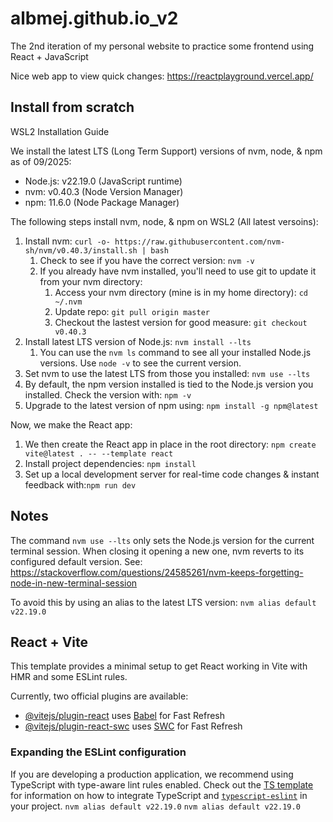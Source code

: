# albmej.github.io_v2

The 2nd iteration of my personal website to practice some frontend using React + JavaScript

Nice web app to view quick changes: https://reactplayground.vercel.app/

## Install from scratch

WSL2 Installation Guide

We install the latest LTS (Long Term Support) versions of nvm, node, & npm as of 09/2025:
- Node.js: v22.19.0 (JavaScript runtime)
- nvm: v0.40.3 (Node Version Manager)
- npm: 11.6.0 (Node Package Manager)

The following steps install nvm, node, & npm on WSL2 (All latest versoins):
1. Install nvm: `curl -o- https://raw.githubusercontent.com/nvm-sh/nvm/v0.40.3/install.sh | bash`
   1. Check to see if you have the correct version: `nvm -v`
   2. If you already have nvm installed, you'll need to use git to update it from your nvm directory:
      1. Access your nvm directory (mine is in my home directory): `cd ~/.nvm`
      2. Update repo: `git pull origin master`
      3. Checkout the lastest version for good measure: `git checkout v0.40.3` 
2. Install latest LTS version of Node.js: `nvm install --lts`
   1. You can use the `nvm ls` command to see all your installed Node.js versions. Use `node -v` to see the current version.
3. Set nvm to use the latest LTS from those you installed: `nvm use --lts`
4. By default, the npm version installed is tied to the Node.js version you installed. Check the version with: `npm -v`
5. Upgrade to the latest version of npm using: `npm install -g npm@latest`

Now, we make the React app:
1. We then create the React app in place in the root directory: `npm create vite@latest . -- --template react`
2. Install project dependencies: `npm install`
3. Set up a local development server for real-time code changes & instant feedback with:`npm run dev`

## Notes
The command `nvm use --lts` only sets the Node.js version for the current terminal session. When closing it opening a new one, nvm reverts to its configured default version. See: https://stackoverflow.com/questions/24585261/nvm-keeps-forgetting-node-in-new-terminal-session

To avoid this by using an alias to the latest LTS version: `nvm alias default v22.19.0` 

## React + Vite

This template provides a minimal setup to get React working in Vite with HMR and some ESLint rules.

Currently, two official plugins are available:

- [@vitejs/plugin-react](https://github.com/vitejs/vite-plugin-react/blob/main/packages/plugin-react) uses [Babel](https://babeljs.io/) for Fast Refresh
- [@vitejs/plugin-react-swc](https://github.com/vitejs/vite-plugin-react/blob/main/packages/plugin-react-swc) uses [SWC](https://swc.rs/) for Fast Refresh

### Expanding the ESLint configuration

If you are developing a production application, we recommend using TypeScript with type-aware lint rules enabled. Check out the [TS template](https://github.com/vitejs/vite/tree/main/packages/create-vite/template-react-ts) for information on how to integrate TypeScript and [`typescript-eslint`](https://typescript-eslint.io) in your project.
`nvm alias default v22.19.0` 
`nvm alias default v22.19.0` 

